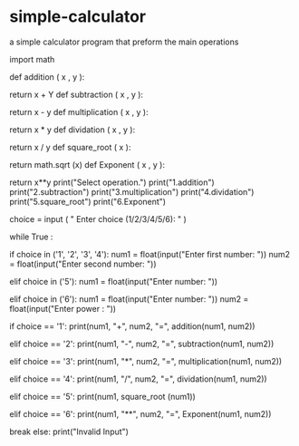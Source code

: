 # simple-calculator
a simple calculator program that preform the main operations


import math

def addition ( x , y ):

return x + Y
def subtraction ( x , y ):

return x - y
def multiplication ( x , y ):

return x * y
def dividation ( x , y ):

return x / y
def square_root ( x ):

return math.sqrt (x)
def Exponent ( x , y ):

return x**y
print("Select operation.") print("1.addition") print("2.subtraction") print("3.multiplication") print("4.dividation") print("5.square_root") print("6.Exponent")

choice = input ( " Enter choice (1/2/3/4/5/6): " )

while True :

if choice in ('1', '2', '3', '4'):
    num1 = float(input("Enter first number: "))
    num2 = float(input("Enter second number: "))
    
elif choice in ('5'):
        num1 = float(input("Enter number: "))

elif choice in ('6'):
    num1 = float(input("Enter number: "))
    num2 = float(input("Enter power : "))
    
        



if choice == '1':
        print(num1, "+", num2, "=", addition(num1, num2))

elif choice == '2':
        print(num1, "-", num2, "=", subtraction(num1, num2))

elif choice == '3':
        print(num1, "*", num2, "=", multiplication(num1, num2))

elif choice == '4':
        print(num1, "/", num2, "=", dividation(num1, num2))

elif choice == '5':
        print(num1, square_root (num1))

elif choice == '6':
     print(num1, "**", num2, "=", Exponent(num1, num2))
    
break
else: print("Invalid Input")
